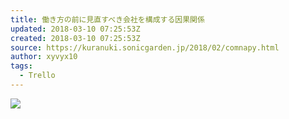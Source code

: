 ```yaml
---
title: 働き方の前に見直すべき会社を構成する因果関係
updated: 2018-03-10 07:25:53Z
created: 2018-03-10 07:25:53Z
source: https://kuranuki.sonicgarden.jp/2018/02/comnapy.html
author: xyvyx10
tags:
  - Trello
---
```


![](../_resources/e85f52e9bc38480c43495e954e09f7f5.png)